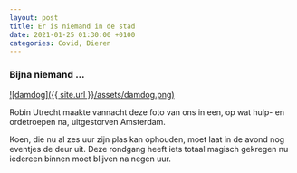 ```yaml
---
layout: post
title: Er is niemand in de stad
date: 2021-01-25 01:30:00 +0100
categories: Covid, Dieren
---
```


### Bijna niemand ...

[![damdog]({{ site.url }}/assets/damdog.png)](https://prisse.net/damdog.jpg)

Robin Utrecht maakte vannacht deze foto van ons in een, op wat hulp- en ordetroepen na, uitgestorven Amsterdam.  

Koen, die nu al zes uur zijn plas kan ophouden, moet laat in de avond nog eventjes de deur uit. Deze rondgang heeft iets totaal magisch gekregen nu iedereen binnen moet blijven na negen uur.